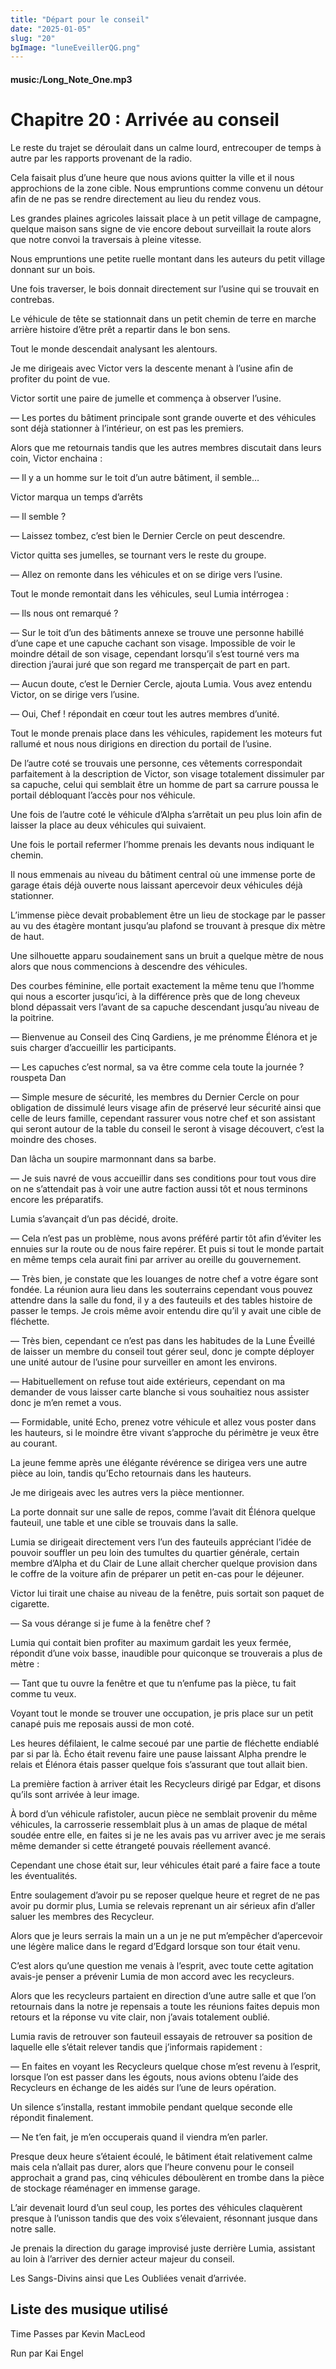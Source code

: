 ```yaml
---
title: "Départ pour le conseil"
date: "2025-01-05"
slug: "20"
bgImage: "luneEveillerQG.png"
---
```


#### music:/Long_Note_One.mp3

# Chapitre 20 : Arrivée au conseil

Le reste du trajet se déroulait dans un calme lourd, entrecouper de temps à autre par les rapports provenant de la radio.

Cela faisait plus d’une heure que nous avions quitter la ville et il nous approchions de la zone cible. Nous empruntions comme convenu un détour afin de ne pas se rendre directement au lieu du rendez vous.

Les grandes plaines agricoles laissait place à un petit village de campagne, quelque maison sans signe de vie encore debout surveillait la route alors que notre convoi la traversais à pleine vitesse.

Nous empruntions une petite ruelle montant dans les auteurs du petit village donnant sur un bois.

Une fois traverser, le bois donnait directement sur l’usine qui se trouvait en contrebas.

Le véhicule de tête se stationnait dans un petit chemin de terre en marche arrière histoire d’être prêt a repartir dans le bon sens.

Tout le monde descendait analysant les alentours.

Je me dirigeais avec Victor vers la descente menant à l’usine afin de profiter du point de vue.

Victor sortit une paire de jumelle et commença à observer l’usine.

— Les portes du bâtiment principale sont grande ouverte et des véhicules sont déjà stationner à l’intérieur, on est pas les premiers.

Alors que me retournais tandis que les autres membres discutait dans leurs coin, Victor enchaina :

— Il y a un homme sur le toit d’un autre bâtiment, il semble…

Victor marqua un temps d’arrêts

— Il semble ?

— Laissez tombez, c’est bien le Dernier Cercle on peut descendre.

Victor quitta ses jumelles, se tournant vers le reste du groupe.

— Allez on remonte dans les véhicules et on se dirige vers l’usine.

Tout le monde remontait dans les véhicules, seul Lumia intérrogea :

— Ils nous ont remarqué ?

— Sur le toit d’un des bâtiments annexe se trouve une personne habillé d’une cape et une capuche cachant son visage. Impossible de voir le moindre détail de son visage, cependant lorsqu’il s’est tourné vers ma direction j’aurai juré que son regard me transperçait de part en part.

— Aucun doute, c’est le Dernier Cercle, ajouta Lumia. Vous avez entendu Victor, on se dirige vers l’usine.

— Oui, Chef ! répondait en cœur tout les autres membres d’unité.

Tout le monde prenais place dans les véhicules, rapidement les moteurs fut rallumé et nous nous dirigions en direction du portail de l’usine.

De l’autre coté se trouvais une personne, ces vêtements correspondait parfaitement à la description de Victor, son visage totalement dissimuler par sa capuche, celui qui semblait être un homme de part sa carrure poussa le portail débloquant l’accès pour nos véhicule.

Une fois de l’autre coté le véhicule d’Alpha s’arrêtait un peu plus loin afin de laisser la place au deux véhicules qui suivaient.

Une fois le portail refermer l’homme prenais les devants nous indiquant le chemin.

Il nous emmenais au niveau du bâtiment central où une immense porte de garage étais déjà ouverte nous laissant apercevoir deux véhicules déjà stationner.

L’immense pièce devait probablement être un lieu de stockage par le passer au vu des étagère montant jusqu’au plafond se trouvant à presque dix mètre de haut.

Une silhouette apparu soudainement sans un bruit a quelque mètre de nous alors que nous commencions à descendre des véhicules.

Des courbes féminine, elle portait exactement la même tenu que l’homme qui nous a escorter jusqu’ici, à la différence près que de long cheveux blond dépassait vers l’avant de sa capuche descendant jusqu’au niveau de la poitrine.

— Bienvenue au Conseil des Cinq Gardiens, je me prénomme Élénora et je suis charger d’accueillir les participants.

— Les capuches c’est normal, sa va être comme cela toute la journée ? rouspeta Dan

— Simple mesure de sécurité, les membres du Dernier Cercle on pour obligation de dissimulé leurs visage afin de préservé leur sécurité ainsi que celle de leurs famille, cependant rassurer vous notre chef et son assistant qui seront autour de la table du conseil le seront à visage découvert, c’est la moindre des choses.

Dan lâcha un soupire marmonnant dans sa barbe.

— Je suis navré de vous accueillir dans ses conditions pour tout vous dire on ne s’attendait pas à voir une autre faction aussi tôt et nous terminons encore les préparatifs.

Lumia s’avançait d’un pas décidé, droite.

— Cela n’est pas un problème, nous avons préféré partir tôt afin d’éviter les ennuies sur la route ou de nous faire repérer. Et puis si tout le monde partait en même temps cela aurait fini par arriver au oreille du gouvernement.

— Très bien, je constate que les louanges de notre chef a votre égare sont fondée. La réunion aura lieu dans les souterrains cependant vous pouvez attendre dans la salle du fond, il y a des fauteuils et des tables histoire de passer le temps. Je crois même avoir entendu dire qu’il y avait une cible de fléchette.

— Très bien, cependant ce n’est pas dans les habitudes de la Lune Éveillé de laisser un membre du conseil tout gérer seul, donc je compte déployer une unité autour de l’usine pour surveiller en amont les environs.

— Habituellement on refuse tout aide extérieurs, cependant on ma demander de vous laisser carte blanche si vous souhaitiez nous assister donc je m’en remet a vous.

— Formidable, unité Echo, prenez votre véhicule et allez vous poster dans les hauteurs, si le moindre être vivant s’approche du périmètre je veux être au courant.

La jeune femme après une élégante révérence se dirigea vers une autre pièce au loin, tandis qu’Echo retournais dans les hauteurs.

Je me dirigeais avec les autres vers la pièce mentionner.

La porte donnait sur une salle de repos, comme l’avait dit Élénora quelque fauteuil, une table et une cible se trouvais dans la salle.

Lumia se dirigeait directement vers l’un des fauteuils appréciant l’idée de pouvoir souffler un peu loin des tumultes du quartier générale, certain membre d’Alpha et du Clair de Lune allait chercher quelque provision dans le coffre de la voiture afin de préparer un petit en-cas pour le déjeuner.

Victor lui tirait une chaise au niveau de la fenêtre, puis sortait son paquet de cigarette.

— Sa vous dérange si je fume à la fenêtre chef ?

Lumia qui contait bien profiter au maximum gardait les yeux fermée, répondit d’une voix basse, inaudible pour quiconque se trouverais a plus de mètre :

— Tant que tu ouvre la fenêtre et que tu n’enfume pas la pièce, tu fait comme tu veux.

Voyant tout le monde se trouver une occupation, je pris place sur un petit canapé puis me reposais aussi de mon coté.

Les heures défilaient, le calme secoué par une partie de fléchette endiablé par si par là. Écho était revenu faire une pause laissant Alpha prendre le relais et Élénora étais passer quelque fois s’assurant que tout allait bien.

La première faction à arriver était les Recycleurs dirigé par Edgar, et disons qu’ils sont arrivée à leur image. 

À bord d’un véhicule rafistoler, aucun pièce ne semblait provenir du même véhicules, la carrosserie ressemblait plus à un amas de plaque de métal soudée entre elle, en faites si je ne les avais pas vu arriver avec je me serais même demander si cette étrangeté pouvais réellement avancé.

Cependant une chose était sur, leur véhicules était paré a faire face a toute les éventualités.

Entre soulagement d’avoir pu se reposer quelque heure et regret de ne pas avoir pu dormir plus, Lumia se relevais reprenant un air sérieux afin d’aller saluer les membres des Recycleur.

Alors que je leurs serrais la main un a un je ne put m’empêcher d’apercevoir une légère malice dans le regard d’Edgard lorsque son tour était venu.

C’est alors qu’une question me venais à l’esprit, avec toute cette agitation avais-je penser a prévenir Lumia de mon accord avec les recycleurs.

Alors que les recycleurs partaient en direction d’une autre salle et que l’on retournais dans la notre je repensais a toute les réunions faites depuis mon retours et la réponse vu vite clair, non j’avais totalement oublié.

Lumia ravis de retrouver son fauteuil essayais de retrouver sa position de laquelle elle s’était relever tandis que j’informais rapidement :

— En faites en voyant les Recycleurs quelque chose m’est revenu à l’esprit, lorsque l’on est passer dans les égouts, nous avions obtenu l’aide des Recycleurs en échange de les aidés sur l’une de leurs opération.

Un silence s’installa, restant immobile pendant quelque seconde elle répondit finalement.

— Ne t’en fait, je m’en occuperais quand il viendra m’en parler.

Presque deux heure s’étaient écoulé, le bâtiment était relativement calme mais cela n’allait pas durer, alors que l’heure convenu pour le conseil approchait a grand pas, cinq véhicules déboulèrent en trombe dans la pièce de stockage réaménager en immense garage.

L’air devenait lourd d’un seul coup, les portes des véhicules claquèrent presque à l’unisson tandis que des voix s’élevaient, résonnant jusque dans notre salle.

Je prenais la direction du garage improvisé juste derrière Lumia, assistant au loin à l’arriver des dernier acteur majeur du conseil.

Les Sangs-Divins ainsi que Les Oubliées venait d’arrivée.

## Liste des musique utilisé

Time Passes par Kevin MacLeod

Run par Kai Engel